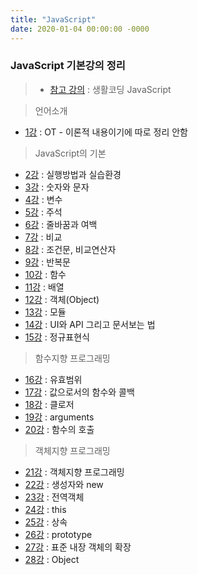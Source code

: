 ```yaml
---
title: "JavaScript"
date: 2020-01-04 00:00:00 -0000
---
```


### JavaScript 기본강의 정리

> * [참고 강의](https://opentutorials.org/course/743) : 생활코딩 JavaScript

> 언어소개

* [1강](https://goodayth.github.io/JS-1/) : OT - 이론적 내용이기에 따로 정리 안함

> JavaScript의 기본

* [2강](https://goodayth.github.io/JS-2/) : 실행방법과 실습환경
* [3강](https://goodayth.github.io/JS-3/) : 숫자와 문자
* [4강](https://goodayth.github.io/JS-4/) : 변수
* [5강](https://goodayth.github.io/JS-5/) : 주석
* [6강](https://goodayth.github.io/JS-6/) : 줄바꿈과 여백
* [7강](https://goodayth.github.io/JS-7/) : 비교
* [8강](https://goodayth.github.io/JS-8/) : 조건문, 비교연산자
* [9강](https://goodayth.github.io/JS-9/) : 반복문
* [10강](https://goodayth.github.io/JS-10/) : 함수
* [11강](https://goodayth.github.io/JS-11/) : 배열
* [12강](https://goodayth.github.io/JS-12/) : 객체(Object)
* [13강](https://goodayth.github.io/JS-13/) : 모듈
* [14강](https://goodayth.github.io/JS-14/) : UI와 API 그리고 문서보는 법
* [15강](https://goodayth.github.io/JS-15/) : 정규표현식

> 함수지향 프로그래밍

* [16강](https://goodayth.github.io/JS-16/) : 유효범위
* [17강](https://goodayth.github.io/JS-17/) : 값으로서의 함수와 콜백
* [18강](https://goodayth.github.io/JS-18/) : 클로저
* [19강](https://goodayth.github.io/JS-19/) : arguments
* [20강](https://goodayth.github.io/JS-20/) : 함수의 호출

> 객체지향 프로그래밍

* [21강](https://goodayth.github.io/JS-21/) : 객체지향 프로그래밍
* [22강](https://goodayth.github.io/JS-22/) : 생성자와 new
* [23강](https://goodayth.github.io/JS-23/) : 전역객체
* [24강](https://goodayth.github.io/JS-24/) : this
* [25강](https://goodayth.github.io/JS-25/) : 상속
* [26강](https://goodayth.github.io/JS-26/) : prototype
* [27강](https://goodayth.github.io/JS-27/) : 표준 내장 객체의 확장
* [28강](https://goodayth.github.io/JS-28/) : Object
